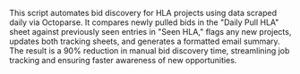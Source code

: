 This script automates bid discovery for HLA projects using data scraped daily via Octoparse. It compares newly pulled bids in the "Daily Pull HLA" sheet against previously seen entries in "Seen HLA," flags any new projects, updates both tracking sheets, and generates a formatted email summary. The result is a 90% reduction in manual bid discovery time, streamlining job tracking and ensuring faster awareness of new opportunities.
